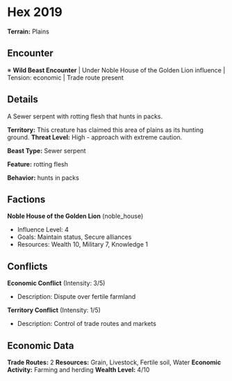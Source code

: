 # Hex 2019

**Terrain:** Plains

## Encounter
※ **Wild Beast Encounter** | Under Noble House of the Golden Lion influence | Tension: economic | Trade route present

## Details
A Sewer serpent with rotting flesh that hunts in packs.

**Territory:** This creature has claimed this area of plains as its hunting ground.
**Threat Level:** High - approach with extreme caution.

**Beast Type:** Sewer serpent

**Feature:** rotting flesh

**Behavior:** hunts in packs

## Factions
**Noble House of the Golden Lion** (noble_house)
- Influence Level: 4
- Goals: Maintain status, Secure alliances
- Resources: Wealth 10, Military 7, Knowledge 1

## Conflicts
**Economic Conflict** (Intensity: 3/5)
- Description: Dispute over fertile farmland

**Territory Conflict** (Intensity: 1/5)
- Description: Control of trade routes and markets

## Economic Data
**Trade Routes:** 2
**Resources:** Grain, Livestock, Fertile soil, Water
**Economic Activity:** Farming and herding
**Wealth Level:** 4/10
